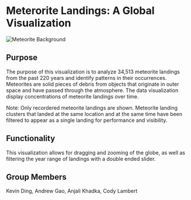 # Meterorite Landings: A Global Visualization

![Meteorite Background](https://pbs.twimg.com/media/FSaCrT4WYAA9uyI?format=jpg&name=4096x4096)

## Purpose 
The purpose of this visualization is to analyze 34,513 meteorite landings from the past 220 years and identify patterns in their occurrences. Meteorites are solid pieces of debris from objects that originate in outer space and have passed through the atmosphere. The data visualization display concentrations of meteorite landings over time.

Note: Only recordered meteorite landings are shown. Meteorite landing clusters that landed at the same location and at the same time have been filtered to appear as a single landing for performance and visibility.

## Functionality
This visualization allows for dragging and zooming of the globe, as well as filtering the year range of landings with a double ended slider.

## Group Members
Kevin Ding, Andrew Gao, Anjali Khadka, Cody Lambert
